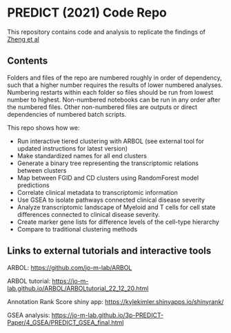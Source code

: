 # PREDICT (2021) Code Repo

This repository contains code and analysis to replicate the findings of [Zheng et al](https://www.medrxiv.org/content/10.1101/2021.09.17.21263540v1)

## Contents

Folders and files of the repo are numbered roughly in order of dependency, such that a higher number requires the results of lower numbered analyses. Numbering restarts within each folder so files should be run from lowest number to highest. Non-numbered notebooks can be run in any order after the numbered files. Other non-numbered files are outputs or direct dependencies of numbered batch scripts.

This repo shows how we:

* Run interactive tiered clustering with ARBOL (see external tool for updated instructions for latest version)
* Make standardized names for all end clusters
* Generate a binary tree representing the transcriptomic relations between clusters
* Map between FGID and CD clusters using RandomForest model predictions
* Correlate clinical metadata to transcriptomic information
* Use GSEA to isolate pathways connected clinical disease severity
* Analyze transcriptomic landscape of Myeloid and T cells for cell state differences connected to clinical disease severity.
* Create marker gene lists for difference levels of the cell-type hierarchy
* Compare to traditional clustering methods

## Links to external tutorials and interactive tools

ARBOL: https://github.com/jo-m-lab/ARBOL

ARBOL tutorial: https://jo-m-lab.github.io/ARBOL/ARBOLtutorial_22_12_20.html

Annotation Rank Score shiny app: https://kylekimler.shinyapps.io/shinyrank/

GSEA analysis: https://jo-m-lab.github.io/3p-PREDICT-Paper/4_GSEA/PREDICT_GSEA_final.html
